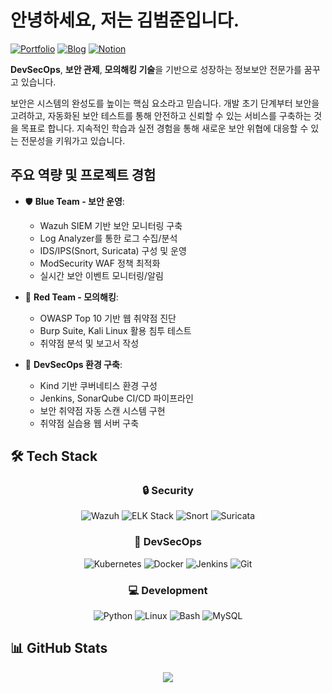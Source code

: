 # 안녕하세요, 저는 김범준입니다. 

[![Portfolio](https://img.shields.io/badge/Portfolio-white?style=for-the-badge&logo=notion&logoColor=black)](https://www.notion.so/Joon-s-Information-Security-Record-2e8d6eb090ec4e608137dad26e774881)
[![Blog](https://img.shields.io/badge/Blog-FF5722?style=for-the-badge&logo=tistory&logoColor=white)](https://sky80322.tistory.com/)
[![Notion](https://img.shields.io/badge/Notion-000000?style=for-the-badge&logo=notion&logoColor=white)](https://www.notion.so/Joon-s-Information-Security-Record-2e8d6eb090ec4e608137dad26e774881)

**DevSecOps**, **보안 관제**, **모의해킹 기술**을 기반으로 성장하는 정보보안 전문가를 꿈꾸고 있습니다.

보안은 시스템의 완성도를 높이는 핵심 요소라고 믿습니다. 개발 초기 단계부터 보안을 고려하고, 자동화된 보안 테스트를 통해 안전하고 신뢰할 수 있는 서비스를 구축하는 것을 목표로 합니다. 지속적인 학습과 실전 경험을 통해 새로운 보안 위협에 대응할 수 있는 전문성을 키워가고 있습니다.

## 주요 역량 및 프로젝트 경험
- 🛡️ **Blue Team - 보안 운영**: 
  - Wazuh SIEM 기반 보안 모니터링 구축
  - Log Analyzer를 통한 로그 수집/분석
  - IDS/IPS(Snort, Suricata) 구성 및 운영
  - ModSecurity WAF 정책 최적화
  - 실시간 보안 이벤트 모니터링/알림

- 🎯 **Red Team - 모의해킹**: 
  - OWASP Top 10 기반 웹 취약점 진단
  - Burp Suite, Kali Linux 활용 침투 테스트
  - 취약점 분석 및 보고서 작성

- 🚀 **DevSecOps 환경 구축**:
  - Kind 기반 쿠버네티스 환경 구성
  - Jenkins, SonarQube CI/CD 파이프라인
  - 보안 취약점 자동 스캔 시스템 구현
  - 취약점 실습용 웹 서버 구축

## 🛠 Tech Stack
<div align="center">
  
### 🔒 Security
![Wazuh](https://img.shields.io/badge/Wazuh-326CE5?style=for-the-badge&logo=shield&logoColor=white)
![ELK Stack](https://img.shields.io/badge/ELK%20Stack-005571?style=for-the-badge&logo=elastic&logoColor=white)
![Snort](https://img.shields.io/badge/Snort-FF0000?style=for-the-badge&logo=shield&logoColor=white)
![Suricata](https://img.shields.io/badge/Suricata-000000?style=for-the-badge&logo=shield&logoColor=white)

### 🚀 DevSecOps
![Kubernetes](https://img.shields.io/badge/Kubernetes-326CE5?style=for-the-badge&logo=kubernetes&logoColor=white)
![Docker](https://img.shields.io/badge/Docker-2496ED?style=for-the-badge&logo=docker&logoColor=white)
![Jenkins](https://img.shields.io/badge/Jenkins-D24939?style=for-the-badge&logo=jenkins&logoColor=white)
![Git](https://img.shields.io/badge/Git-F05032?style=for-the-badge&logo=git&logoColor=white)

### 💻 Development
![Python](https://img.shields.io/badge/Python-3776AB?style=for-the-badge&logo=python&logoColor=white)
![Linux](https://img.shields.io/badge/Linux-FCC624?style=for-the-badge&logo=linux&logoColor=black)
![Bash](https://img.shields.io/badge/Bash-4EAA25?style=for-the-badge&logo=gnu-bash&logoColor=white)
![MySQL](https://img.shields.io/badge/MySQL-4479A1?style=for-the-badge&logo=mysql&logoColor=white)

</div>

## 📊 GitHub Stats
<div align="center">
  <img src="https://github-readme-stats-sigma-five.vercel.app/api?username=redryan90&show_icons=true&theme=tokyonight&locale=kr" />
</div>
